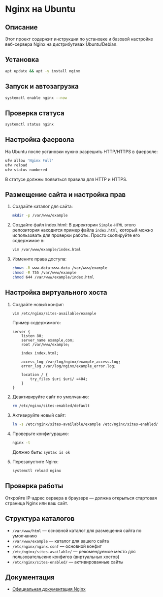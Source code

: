 # Nginx на Ubuntu

## Описание
Этот проект содержит инструкции по установке и базовой настройке веб-сервера Nginx на дистрибутивах Ubuntu/Debian.

## Установка
```bash
apt update && apt -y install nginx
```

## Запуск и автозагрузка
```bash
systemctl enable nginx --now
```

## Проверка статуса
```bash
systemctl status nginx
```

## Настройка фаервола
На Ubuntu после установки нужно разрешить HTTP/HTTPS в фаерволе:
```bash
ufw allow 'Nginx Full'
ufw reload
ufw status numbered
```
В статусе должны появиться правила для HTTP и HTTPS.

## Размещение сайта и настройка прав
1. Создайте каталог для сайта:
   ```bash
   mkdir -p /var/www/example
   ```

2. Создайте файл index.html:
   В директории `Simple-HTML` этого репозитория находится пример файла `index.html`, который можно использовать для проверки работы. Просто скопируйте его содержимое в:
   ```bash
   vim /var/www/example/index.html
   ```

3. Измените права доступа:
   ```bash
   chown -R www-data:www-data /var/www/example
   chmod -R 755 /var/www/example
   chmod 644 /var/www/example/index.html
   ```

## Настройка виртуального хоста
1. Создайте новый конфиг:
   ```bash
   vim /etc/nginx/sites-available/example
   ```
   Пример содержимого:
   ```nginx
   server {
       listen 80;
       server_name example.com;
       root /var/www/example;

       index index.html;

       access_log /var/log/nginx/example_access.log;
       error_log /var/log/nginx/example_error.log;

       location / {
           try_files $uri $uri/ =404;
       }
   }
   ```

2. Деактивируйте сайт по умолчанию:

   ```bash
   rm /etc/nginx/sites-enabled/default
   ```

3. Активируйте новый сайт:
   ```bash
   ln -s /etc/nginx/sites-available/example /etc/nginx/sites-enabled/
   ```

4. Проверьте конфигурацию:
   ```bash
   nginx -t
   ```
   Должно быть: `syntax is ok`

5. Перезапустите Nginx:
   ```bash
   systemctl reload nginx
   ```

## Проверка работы
Откройте IP-адрес сервера в браузере — должна открыться стартовая страница Nginx или ваш сайт.

## Структура каталогов
- `/var/www/html` — основной каталог для размещения сайта по умолчанию
- `/var/www/example` — каталог для вашего сайта
- `/etc/nginx/nginx.conf` — основной конфиг
- `/etc/nginx/sites-available/` — рекомендуемое место для пользовательских конфигов (виртуальных хостов)
- `/etc/nginx/sites-enabled/` — активированные сайты

## Документация
- [Официальная документация Nginx](https://nginx.org/ru/docs/)
